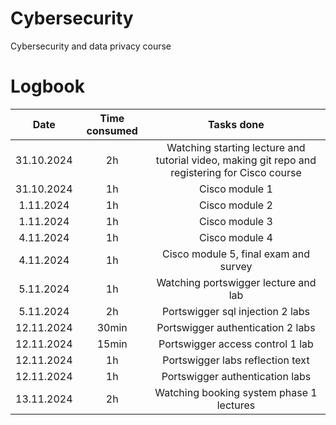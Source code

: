 # Cybersecurity
Cybersecurity and data privacy course

# Logbook
| Date  | Time consumed | Tasks done |
| :---: | :---: | :---: |
| 31.10.2024  | 2h  | Watching starting lecture and tutorial video, making git repo and registering for Cisco course |
| 31.10.2024  | 1h  | Cisco module 1 |
| 1.11.2024  | 1h  | Cisco module 2 |
| 1.11.2024  | 1h  | Cisco module 3 |
| 4.11.2024  | 1h  | Cisco module 4 |
| 4.11.2024  | 1h  | Cisco module 5, final exam and survey |
| 5.11.2024  | 1h  | Watching portswigger lecture and lab  |
| 5.11.2024  | 2h  | Portswigger sql injection 2 labs |
| 12.11.2024 | 30min  | Portswigger authentication 2 labs |
| 12.11.2024 | 15min  | Portswigger access control 1 lab |
| 12.11.2024 | 1h  | Portswigger labs reflection text |
| 12.11.2024 | 1h  | Portswigger authentication labs |
| 13.11.2024 | 2h  | Watching booking system phase 1 lectures |
